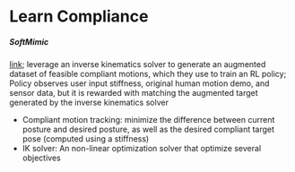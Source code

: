 # Learn Compliance



##### SoftMimic

[link](https://arxiv.org/abs/2510.17792); leverage an inverse kinematics solver to generate an augmented dataset of feasible compliant motions, which they use to train an RL policy; Policy observes user input stiffness, original human motion demo, and sensor data, but it is rewarded with matching the augmented target generated by the inverse kinematics solver 

- Compliant motion tracking: minimize the difference between current posture and desired posture, as well as the desired compliant target pose (computed using a stiffness) 
- IK solver: An non-linear optimization solver that optimize several objectives